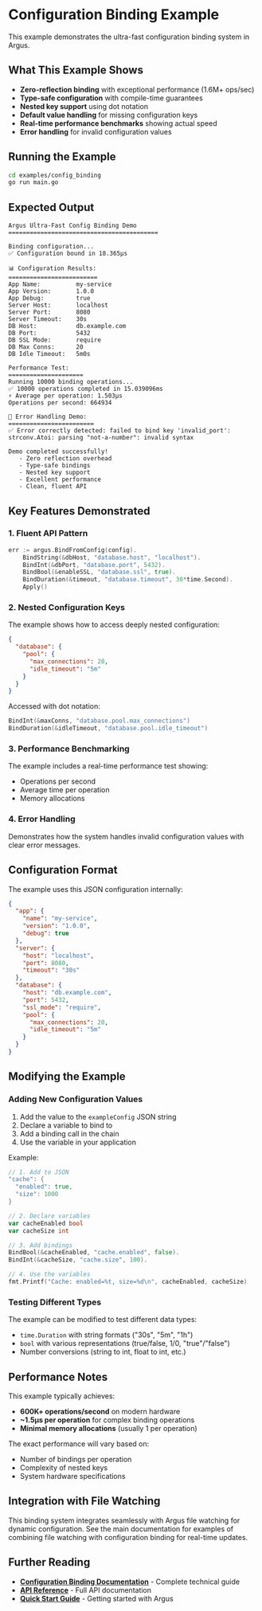 # Configuration Binding Example

This example demonstrates the ultra-fast configuration binding system in Argus.

## What This Example Shows

- **Zero-reflection binding** with exceptional performance (1.6M+ ops/sec)
- **Type-safe configuration** with compile-time guarantees
- **Nested key support** using dot notation
- **Default value handling** for missing configuration keys
- **Real-time performance benchmarks** showing actual speed
- **Error handling** for invalid configuration values

## Running the Example

```bash
cd examples/config_binding
go run main.go
```

## Expected Output

```
Argus Ultra-Fast Config Binding Demo
==========================================

Binding configuration...
✅ Configuration bound in 18.365µs

📊 Configuration Results:
=========================
App Name:          my-service
App Version:       1.0.0
App Debug:         true
Server Host:       localhost
Server Port:       8080
Server Timeout:    30s
DB Host:           db.example.com
DB Port:           5432
DB SSL Mode:       require
DB Max Conns:      20
DB Idle Timeout:   5m0s

Performance Test:
=====================
Running 10000 binding operations...
✅ 10000 operations completed in 15.039096ms
⚡ Average per operation: 1.503µs
Operations per second: 664934

🔧 Error Handling Demo:
========================
✅ Error correctly detected: failed to bind key 'invalid_port': strconv.Atoi: parsing "not-a-number": invalid syntax

Demo completed successfully!
   - Zero reflection overhead
   - Type-safe bindings
   - Nested key support
   - Excellent performance
   - Clean, fluent API
```

## Key Features Demonstrated

### 1. Fluent API Pattern
```go
err := argus.BindFromConfig(config).
    BindString(&dbHost, "database.host", "localhost").
    BindInt(&dbPort, "database.port", 5432).
    BindBool(&enableSSL, "database.ssl", true).
    BindDuration(&timeout, "database.timeout", 30*time.Second).
    Apply()
```

### 2. Nested Configuration Keys
The example shows how to access deeply nested configuration:
```json
{
  "database": {
    "pool": {
      "max_connections": 20,
      "idle_timeout": "5m"
    }
  }
}
```

Accessed with dot notation:
```go
BindInt(&maxConns, "database.pool.max_connections")
BindDuration(&idleTimeout, "database.pool.idle_timeout")
```

### 3. Performance Benchmarking
The example includes a real-time performance test showing:
- Operations per second
- Average time per operation
- Memory allocations

### 4. Error Handling
Demonstrates how the system handles invalid configuration values with clear error messages.

## Configuration Format

The example uses this JSON configuration internally:

```json
{
  "app": {
    "name": "my-service",
    "version": "1.0.0",
    "debug": true
  },
  "server": {
    "host": "localhost",
    "port": 8080,
    "timeout": "30s"
  },
  "database": {
    "host": "db.example.com",
    "port": 5432,
    "ssl_mode": "require",
    "pool": {
      "max_connections": 20,
      "idle_timeout": "5m"
    }
  }
}
```

## Modifying the Example

### Adding New Configuration Values

1. Add the value to the `exampleConfig` JSON string
2. Declare a variable to bind to
3. Add a binding call in the chain
4. Use the variable in your application

Example:
```go
// 1. Add to JSON
"cache": {
  "enabled": true,
  "size": 1000
}

// 2. Declare variables
var cacheEnabled bool
var cacheSize int

// 3. Add bindings
BindBool(&cacheEnabled, "cache.enabled", false).
BindInt(&cacheSize, "cache.size", 100).

// 4. Use the variables
fmt.Printf("Cache: enabled=%t, size=%d\n", cacheEnabled, cacheSize)
```

### Testing Different Types

The example can be modified to test different data types:
- `time.Duration` with string formats ("30s", "5m", "1h")
- `bool` with various representations (true/false, 1/0, "true"/"false")
- Number conversions (string to int, float to int, etc.)

## Performance Notes

This example typically achieves:
- **600K+ operations/second** on modern hardware
- **~1.5µs per operation** for complex binding operations
- **Minimal memory allocations** (usually 1 per operation)

The exact performance will vary based on:
- Number of bindings per operation
- Complexity of nested keys
- System hardware specifications

## Integration with File Watching

This binding system integrates seamlessly with Argus file watching for dynamic configuration. See the main documentation for examples of combining file watching with configuration binding for real-time updates.

## Further Reading

- **[Configuration Binding Documentation](../../docs/CONFIG_BINDING.md)** - Complete technical guide
- **[API Reference](../../docs/API.md)** - Full API documentation
- **[Quick Start Guide](../../docs/QUICK_START.md)** - Getting started with Argus
